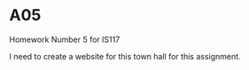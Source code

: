 # A05
Homework Number 5 for IS117

I need to create a website for this town hall for this assignment. 
